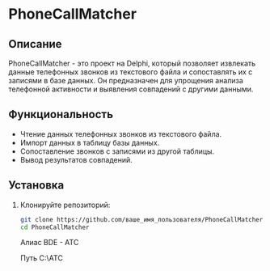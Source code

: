 # PhoneCallMatcher

## Описание
PhoneCallMatcher - это проект на Delphi, который позволяет извлекать данные телефонных звонков из текстового файла и сопоставлять их с записями в базе данных. Он предназначен для упрощения анализа телефонной активности и выявления совпадений с другими данными.

## Функциональность
- Чтение данных телефонных звонков из текстового файла.
- Импорт данных в таблицу базы данных.
- Сопоставление звонков с записями из другой таблицы.
- Вывод результатов совпадений.

## Установка
1. Клонируйте репозиторий:
   ```bash
   git clone https://github.com/ваше_имя_пользователя/PhoneCallMatcher.git
   cd PhoneCallMatcher
   ```
   Алиас BDE - ATC
   
   Путь C:\ATC
   


